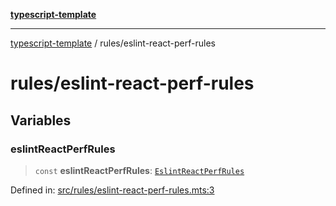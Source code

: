 [**typescript-template**](../README.md)

---

[typescript-template](../README.md) / rules/eslint-react-perf-rules

# rules/eslint-react-perf-rules

## Variables

### eslintReactPerfRules

> `const` **eslintReactPerfRules**: [`EslintReactPerfRules`](../types/rules/eslint-react-perf-rules.md#eslintreactperfrules)

Defined in: [src/rules/eslint-react-perf-rules.mts:3](https://github.com/noshiro-pf/eslint-config-typed/blob/main/src/rules/eslint-react-perf-rules.mts#L3)
